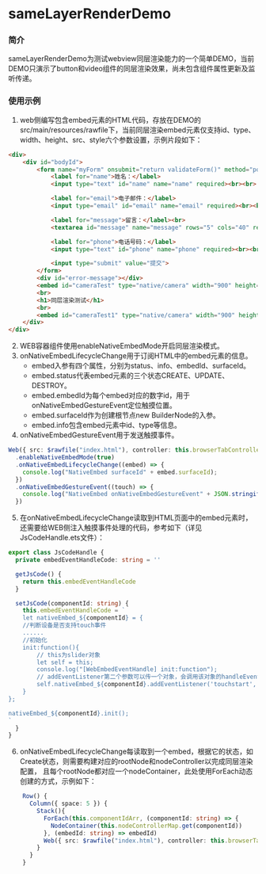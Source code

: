 # sameLayerRenderDemo
### 简介
sameLayerRenderDemo为测试webview同层渲染能力的一个简单DEMO，当前DEMO只演示了button和video组件的同层渲染效果，尚未包含组件属性更新及监听传递。

### 使用示例
1. web侧编写包含embed元素的HTML代码，存放在DEMO的src/main/resources/rawfile下，当前同层渲染embed元素仅支持id、type、width、height、src、style六个参数设置，示例片段如下：
```html
<div>
    <div id="bodyId">
        <form name="myForm" onsubmit="return validateForm()" method="post">
            <label for="name">姓名：</label>
            <input type="text" id="name" name="name" required><br><br>

            <label for="email">电子邮件：</label>
            <input type="email" id="email" name="email" required><br><br>

            <label for="message">留言：</label><br>
            <textarea id="message" name="message" rows="5" cols="40" required></textarea><br><br>

            <label for="phone">电话号码：</label>
            <input type="text" id="phone" name="phone" required><br><br>

            <input type="submit" value="提交">
        </form>
        <div id="error-message"></div>
        <embed id="cameraTest" type="native/camera" width="900" height="1050" src="test" style="background-color:red"/>
        <br>
        <h1>同层渲染测试</h1>
        <br>
        <embed id="cameraTest1" type="native/camera" width="900" height="1050" src="test" style="background-color:red"/>
    </div>
</div>
```
2. WEB容器组件使用enableNativeEmbedMode开启同层渲染模式。
3. onNativeEmbedLifecycleChange用于订阅HTML中的embed元素的信息。
    - embed入参有四个属性，分别为status、info、embedId、surfaceId。
    - embed.status代表embed元素的三个状态CREATE、UPDATE、DESTROY。
    - embed.embedId为每个embed对应的数字id，用于onNativeEmbedGestureEvent定位触摸位置。
    - embed.surfaceId作为创建根节点new BuilderNode的入参。
    - embed.info包含embed元素中id、type等信息。
4. onNativeEmbedGestureEvent用于发送触摸事件。
```typescript
Web({ src: $rawfile("index.html"), controller: this.browserTabController })
  .enableNativeEmbedMode(true)
  .onNativeEmbedLifecycleChange((embed) => {
    console.log("NativeEmbed surfaceId" + embed.surfaceId);
  })
  .onNativeEmbedGestureEvent((touch) => {
    console.log("NativeEmbed onNativeEmbedGestureEvent" + JSON.stringify(touch.touchEvent));
  })
```
5. 在onNativeEmbedLifecycleChange读取到HTML页面中的embed元素时，还需要给WEB侧注入触摸事件处理的代码，参考如下（详见JsCodeHandle.ets文件）：
```typescript
export class JsCodeHandle {
  private embedEventHandleCode: string = ''

  getJsCode() {
    return this.embedEventHandleCode
  }

  setJsCode(componentId: string) {
    this.embedEventHandleCode = `
    let nativeEmbed_${componentId} = {
    //判断设备是否支持touch事件
    ......
    //初始化
    init:function(){
        // this为slider对象
        let self = this;
        console.log("[WebEmbedEventHandle] init:function");
        // addEventListener第二个参数可以传一个对象，会调用该对象的handleEvent属性
        self.nativeEmbed_${componentId}.addEventListener('touchstart', self.events, false);
    }
};

nativeEmbed_${componentId}.init();
`
  }
}
```
6. onNativeEmbedLifecycleChange每读取到一个embed，根据它的状态，如Create状态，则需要构建对应的rootNode和nodeController以完成同层渲染配置，
   且每个rootNode都对应一个nodeContainer，此处使用ForEach动态创建的方式，示例如下：
```typescript
    Row() {
      Column({ space: 5 }) {
        Stack(){
          ForEach(this.componentIdArr, (componentId: string) => {
            NodeContainer(this.nodeControllerMap.get(componentId))
          }, (embedId: string) => embedId)
          Web({ src: $rawfile("index.html"), controller: this.browserTabController })
        }
      }
    }
```